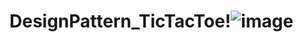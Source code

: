 # DesignPattern_TicTacToe!![image](https://user-images.githubusercontent.com/117664220/229354290-ce0a5f3a-e96d-41f7-88a7-5fc61fb8cc3e.png)
